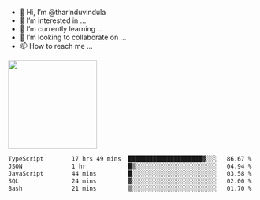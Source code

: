 - 👋 Hi, I’m @tharinduvindula
- 👀 I’m interested in ...
- 🌱 I’m currently learning ...
- 💞️ I’m looking to collaborate on ...
- 📫 How to reach me ...

<!---
tharinduvindula/tharinduvindula is a ✨ special ✨ repository because its `README.md` (this file) appears on your GitHub profile.
You can click the Preview link to take a look at your changes.
--->

<img height="180em" src="https://github-readme-stats.vercel.app/api?username=tharinduvindula&show_icons=true&hide_border=false&&count_private=true&include_all_commits=true" />


<!--START_SECTION:waka-->

```txt
TypeScript        17 hrs 49 mins  █████████████████████▓░░░   86.67 %
JSON              1 hr            █▒░░░░░░░░░░░░░░░░░░░░░░░   04.94 %
JavaScript        44 mins         █░░░░░░░░░░░░░░░░░░░░░░░░   03.58 %
SQL               24 mins         ▓░░░░░░░░░░░░░░░░░░░░░░░░   02.00 %
Bash              21 mins         ▒░░░░░░░░░░░░░░░░░░░░░░░░   01.70 %
```

<!--END_SECTION:waka-->
